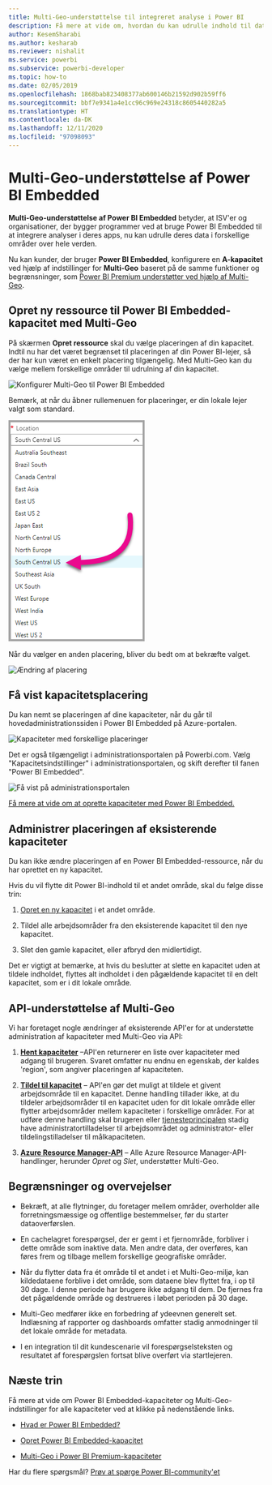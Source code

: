 ```yaml
---
title: Multi-Geo-understøttelse til integreret analyse i Power BI
description: Få mere at vide om, hvordan du kan udrulle indhold til datacentre i andre områder end lokalområdet for Power BI Embedded.
author: KesemSharabi
ms.author: kesharab
ms.reviewer: nishalit
ms.service: powerbi
ms.subservice: powerbi-developer
ms.topic: how-to
ms.date: 02/05/2019
ms.openlocfilehash: 1868bab823408377ab600146b21592d902b59ff6
ms.sourcegitcommit: bbf7e9341a4e1cc96c969e24318c8605440282a5
ms.translationtype: HT
ms.contentlocale: da-DK
ms.lasthandoff: 12/11/2020
ms.locfileid: "97098093"
---
```

# <a name="multi-geo-support-for-power-bi-embedded"></a>Multi-Geo-understøttelse af Power BI Embedded

**Multi-Geo-understøttelse af Power BI Embedded** betyder, at ISV'er og organisationer, der bygger programmer ved at bruge Power BI Embedded til at integrere analyser i deres apps, nu kan udrulle deres data i forskellige områder over hele verden.

Nu kan kunder, der bruger **Power BI Embedded**, konfigurere en **A-kapacitet** ved hjælp af indstillinger for **Multi-Geo** baseret på de samme funktioner og begrænsninger, som [Power BI Premium understøtter ved hjælp af Multi-Geo](../../admin/service-admin-premium-Multi-Geo.md).

## <a name="creating-new-power-bi-embedded-capacity-resource-with-multi-geo"></a>Opret ny ressource til Power BI Embedded-kapacitet med Multi-Geo

På skærmen **Opret ressource** skal du vælge placeringen af din kapacitet. Indtil nu har det været begrænset til placeringen af din Power BI-lejer, så der har kun været en enkelt placering tilgængelig. Med Multi-Geo kan du vælge mellem forskellige områder til udrulning af din kapacitet.

![Konfigurer Multi-Geo til Power BI Embedded](media/embedded-multi-geo/pbie-multi-geo-setup.png)

Bemærk, at når du åbner rullemenuen for placeringer, er din lokale lejer valgt som standard.
  
![Standardplacering for Multi-Geo til Power BI Embedded](media/embedded-multi-geo/pbie-multi-geo-default-location.png)

Når du vælger en anden placering, bliver du bedt om at bekræfte valget.

![Ændring af placering](media/embedded-multi-geo/pbie-multi-geo-location-change.png)

## <a name="view-capacity-location"></a>Få vist kapacitetsplacering

Du kan nemt se placeringen af dine kapaciteter, når du går til hovedadministrationssiden i Power BI Embedded på Azure-portalen.

![Kapaciteter med forskellige placeringer](media/embedded-multi-geo/pbie-multi-geo-location-different.png)

Det er også tilgængeligt i administrationsportalen på Powerbi.com. Vælg "Kapacitetsindstillinger" i administrationsportalen, og skift derefter til fanen "Power BI Embedded".

![Få vist på administrationsportalen](media/embedded-multi-geo/pbie-multi-geo-admin-portal.png)

[Få mere at vide om at oprette kapaciteter med Power BI Embedded.](azure-pbie-create-capacity.md)

## <a name="manage-existing-capacities-location"></a>Administrer placeringen af eksisterende kapaciteter

Du kan ikke ændre placeringen af en Power BI Embedded-ressource, når du har oprettet en ny kapacitet.

Hvis du vil flytte dit Power BI-indhold til et andet område, skal du følge disse trin:

1. [Opret en ny kapacitet](azure-pbie-create-capacity.md) i et andet område.

2. Tildel alle arbejdsområder fra den eksisterende kapacitet til den nye kapacitet.

3. Slet den gamle kapacitet, eller afbryd den midlertidigt.

Det er vigtigt at bemærke, at hvis du beslutter at slette en kapacitet uden at tildele indholdet, flyttes alt indholdet i den pågældende kapacitet til en delt kapacitet, som er i dit lokale område.

## <a name="api-support-for-multi-geo"></a>API-understøttelse af Multi-Geo

Vi har foretaget nogle ændringer af eksisterende API'er for at understøtte administration af kapaciteter med Multi-Geo via API:

1. **[Hent kapaciteter](/rest/api/power-bi/capacities/getcapacities)** –API'en returnerer en liste over kapaciteter med adgang til brugeren. Svaret omfatter nu endnu en egenskab, der kaldes 'region', som angiver placeringen af kapaciteten.

2. **[Tildel til kapacitet](/rest/api/power-bi/capacities)** – API'en gør det muligt at tildele et givent arbejdsområde til en kapacitet. Denne handling tillader ikke, at du tildeler arbejdsområder til en kapacitet uden for dit lokale område eller flytter arbejdsområder mellem kapaciteter i forskellige områder. For at udføre denne handling skal brugeren eller [tjenesteprincipalen](embed-service-principal.md) stadig have administratortilladelser til arbejdsområdet og administrator- eller tildelingstilladelser til målkapaciteten.

3. **[Azure Resource Manager-API](/rest/api/power-bi-embedded/capacities)** – Alle Azure Resource Manager-API-handlinger, herunder *Opret* og *Slet*, understøtter Multi-Geo.

## <a name="limitations-and-considerations"></a>Begrænsninger og overvejelser

* Bekræft, at alle flytninger, du foretager mellem områder, overholder alle forretningsmæssige og offentlige bestemmelser, før du starter dataoverførslen.

* En cachelagret forespørgsel, der er gemt i et fjernområde, forbliver i dette område som inaktive data. Men andre data, der overføres, kan føres frem og tilbage mellem forskellige geografiske områder.

* Når du flytter data fra ét område til et andet i et Multi-Geo-miljø, kan kildedataene forblive i det område, som dataene blev flyttet fra, i op til 30 dage. I denne periode har brugere ikke adgang til dem. De fjernes fra det pågældende område og destrueres i løbet perioden på 30 dage.

* Multi-Geo medfører ikke en forbedring af ydeevnen generelt set. Indlæsning af rapporter og dashboards omfatter stadig anmodninger til det lokale område for metadata.

* I en integration til dit kundescenarie vil forespørgselsteksten og resultatet af forespørgslen fortsat blive overført via startlejeren.

## <a name="next-steps"></a>Næste trin

Få mere at vide om Power BI Embedded-kapaciteter og Multi-Geo-indstillinger for alle kapaciteter ved at klikke på nedenstående links.

* [Hvad er Power BI Embedded?](azure-pbie-what-is-power-bi-embedded.md)

* [Opret Power BI Embedded-kapacitet](azure-pbie-create-capacity.md)

* [Multi-Geo i Power BI Premium-kapaciteter](../../admin/service-admin-premium-multi-geo.md)

Har du flere spørgsmål? [Prøv at spørge Power BI-community'et](https://community.powerbi.com/)